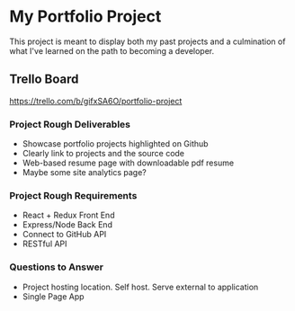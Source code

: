 # My Portfolio Project

This project is meant to display both my past projects and a culmination of what I've learned on the path to becoming a developer.

## Trello Board
https://trello.com/b/gifxSA6O/portfolio-project

### Project Rough Deliverables

-   Showcase portfolio projects highlighted on Github
-   Clearly link to projects and the source code
-   Web-based resume page with downloadable pdf resume
-   Maybe some site analytics page?

### Project Rough Requirements

-   React + Redux Front End
-   Express/Node Back End
-   Connect to GitHub API
-   RESTful API

### Questions to Answer

- Project hosting location. Self host. Serve external to application
- Single Page App
